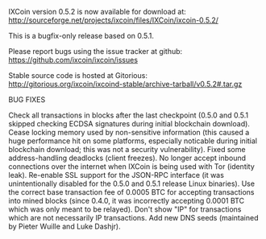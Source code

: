 IXCoin version 0.5.2 is now available for download at:
http://sourceforge.net/projects/ixcoin/files/IXCoin/ixcoin-0.5.2/

This is a bugfix-only release based on 0.5.1.

Please report bugs using the issue tracker at github:
https://github.com/ixcoin/ixcoin/issues

Stable source code is hosted at Gitorious:
http://gitorious.org/ixcoin/ixcoind-stable/archive-tarball/v0.5.2#.tar.gz

BUG FIXES

Check all transactions in blocks after the last checkpoint (0.5.0 and 0.5.1 skipped checking ECDSA signatures during initial blockchain download).
Cease locking memory used by non-sensitive information (this caused a huge performance hit on some platforms, especially noticable during initial blockchain download; this was
not a security vulnerability).
Fixed some address-handling deadlocks (client freezes).
No longer accept inbound connections over the internet when IXCoin is being used with Tor (identity leak).
Re-enable SSL support for the JSON-RPC interface (it was unintentionally disabled for the 0.5.0 and 0.5.1 release Linux binaries).
Use the correct base transaction fee of 0.0005 BTC for accepting transactions into mined blocks (since 0.4.0, it was incorrectly accepting 0.0001 BTC which was only meant to be relayed).
Don't show "IP" for transactions which are not necessarily IP transactions.
Add new DNS seeds (maintained by Pieter Wuille and Luke Dashjr).
